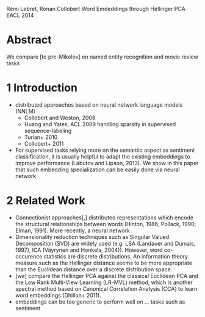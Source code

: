 Rémi Lebret, Ronan Collobert 
Word Emdeddings through Hellinger PCA
EACL 2014

# Abstract

We compare [to pre-Mikolov] on named entity recognition and movie review tasks

# 1 Introduction

* distributed approaches based on neural network language models (NNLM)
  * Collobert and Weston, 2008
  * Huang and Yates, ACL 2009 handling sparsity in supervised sequence-labeling
  * Turian+ 2010
  * Collobert+ 2011
* For supervised tasks relying more on the semantic aspect as sentiment
  classification, it is usually helpful to adapt the existing embeddings to
  improve performance (Labutov and Lipson, 2013). We show in this paper that
  such embedding specialization can be easily done via neural network

# 2 Related Work

* Connectionist approaches[,] distributed representations which 
  encode the structural relationships between words
  (Hinton, 1986; Pollack, 1990; Elman, 1991). More recently, a neural network
* Dimensionality reduction techniques such as Singular Valued Decomposition
  (SVD) are widely used (e.g. LSA (Landauer and Dumais, 1997), ICA (Väyrynen
  and Honkela, 2004)). However, word co-occurence statistics are discrete
  distributions. An information theory measure such as the Hellinger distance
  seems to be more appropriate than the Euclidean distance over a discrete
  distribution space. 
* [we] compare the Hellinger PCA against the classical Euclidean PCA and the
  Low Rank Multi-View Learning (LR-MVL) method, which is 
  another spectral method based on Canonical Correlation Analysis (CCA) to
  learn word embeddings (Dhillon+ 2011).  
* embeddings can be too generic to perform well on ... tasks such as sentiment
